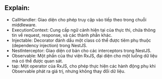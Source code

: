 ## Explain:
- CallHandler: Giao diện cho phép truy cập vào tiếp theo trong chuỗi middleware.
- ExecutionContext: Cung cấp ngữ cảnh hiện tại của thực thi, chứa thông tin về request, response, và các thành phần khác.
- Injectable: Decorator đánh dấu một class có thể được tiêm phụ thuộc (dependency injection) trong NestJS.
- NestInterceptor: Giao diện cơ bản cho các interceptors trong NestJS.
- Observable: Một phần của thư viện RxJS, đại diện cho một luồng dữ liệu mà có thể được quan sát.
- tap: Một operator của RxJS, cho phép thực hiện các hành động phụ khi Observable phát ra giá trị, nhưng không thay đổi dữ liệu.